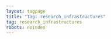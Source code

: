 ```yaml
---
layout: tagpage
title: "Tag: research_infrastructures"
tag: research_infrastructures
robots: noindex
---
```

